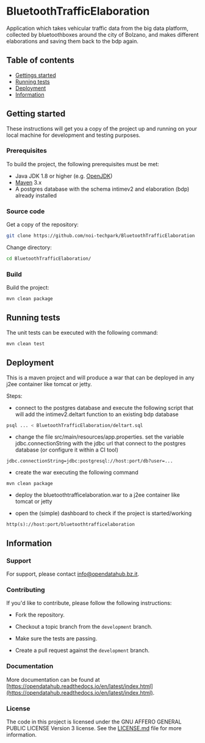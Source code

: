 # BluetoothTrafficElaboration

Application which takes vehicular traffic data from the big data platform, collected by bluetoothboxes around the city of Bolzano, 
and makes different elaborations and saving them back to the bdp again.

## Table of contents

- [Gettings started](#getting-started)
- [Running tests](#running-tests)
- [Deployment](#deployment)
- [Information](#information)

## Getting started

These instructions will get you a copy of the project up and running
on your local machine for development and testing purposes.

### Prerequisites

To build the project, the following prerequisites must be met:

- Java JDK 1.8 or higher (e.g. [OpenJDK](https://openjdk.java.net/))
- [Maven](https://maven.apache.org/) 3.x
- A postgres database with the schema intimev2 and elaboration (bdp) already installed

### Source code

Get a copy of the repository:

```bash
git clone https://github.com/noi-techpark/BluetoothTrafficElaboration
```

Change directory:

```bash
cd BluetoothTrafficElaboration/
```

### Build

Build the project:

```bash
mvn clean package
```

## Running tests

The unit tests can be executed with the following command:

```bash
mvn clean test
```

## Deployment

This is a maven project and will produce a war that can be deployed in any j2ee container like tomcat or jetty.

Steps:

* connect to the postgres database and execute the following script that will add the intimev2.deltart function
  to an existing bdp database
  
```bash
psql ... < BluetoothTrafficElaboration/deltart.sql
```

* change the file src/main/resources/app.properties. set the variable jdbc.connectionString with the jdbc url that connect to the postgres
  database (or configure it within a CI tool)
  
```
jdbc.connectionString=jdbc:postgresql://host:port/db?user=...
```

* create the war executing the following command

```
mvn clean package
```

* deploy the bluetoothtrafficelaboration.war to a j2ee container like tomcat or jetty

* open the (simple) dashboard to check if the project is started/working

```
http(s)://host:port/bluetoothtrafficelaboration
```

## Information

### Support

For support, please contact [info@opendatahub.bz.it](mailto:info@opendatahub.bz.it).

### Contributing

If you'd like to contribute, please follow the following instructions:

- Fork the repository.

- Checkout a topic branch from the `development` branch.

- Make sure the tests are passing.

- Create a pull request against the `development` branch.

### Documentation

More documentation can be found at [https://opendatahub.readthedocs.io/en/latest/index.html](https://opendatahub.readthedocs.io/en/latest/index.html).

### License

The code in this project is licensed under the GNU AFFERO GENERAL PUBLIC LICENSE Version 3 license. See the [LICENSE.md](LICENSE.md) file for more information.
